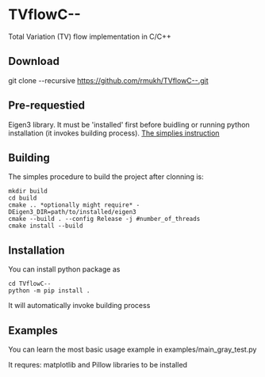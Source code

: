 # TVflowC--
Total Variation (TV) flow implementation in C/C++
## Download
git clone --recursive https://github.com/rmukh/TVflowC--.git
## Pre-requestied
Eigen3 library. It must be 'installed' first before buidling or running python installation (it invokes building process).
[The simplies instruction](https://robots.uc3m.es/installation-guides/install-eigen.html)

## Building
The simples procedure to build the project after clonning is:

```cd TVflowC--
mkdir build
cd build
cmake .. *optionally might require* -DEigen3_DIR=path/to/installed/eigen3
cmake --build . --config Release -j #number_of_threads
cmake install --build
```

## Installation
You can install python package as 
```
cd TVflowC--
python -m pip install .
```
It will automatically invoke building process

## Examples
You can learn the most basic usage example in examples/main_gray_test.py

It requres: matplotlib and Pillow libraries to be installed